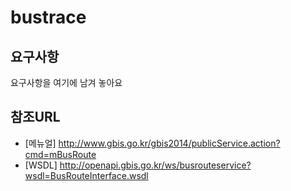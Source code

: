 # bustrace

## 요구사항

요구사항을 여기에 남겨 놓아요

## 참조URL

- [메뉴얼] http://www.gbis.go.kr/gbis2014/publicService.action?cmd=mBusRoute
- [WSDL] http://openapi.gbis.go.kr/ws/busrouteservice?wsdl=BusRouteInterface.wsdl
